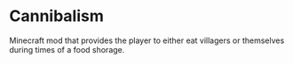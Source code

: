 Cannibalism
===========

Minecraft mod that provides the player to either eat villagers or themselves during times of a food shorage. 